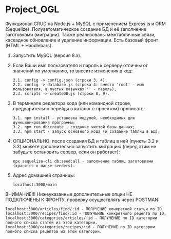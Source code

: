 # Project_OGL

Функционал CRUD на Node.js + MySQL с применением Express.js и ORM (Sequelize). Полуавтоматическое создание БД и её заполнение заготовками (миграции). 
Также реализованы межтабличные связи, каскадное обновление и удаление информации. Есть базовый фронт (HTML + Handlebars).

1.  Запустить MySQL (версия 8.x).

2.  Если Ваши имя пользователя и пароль к серверу отличны от значений по умолчанию, то внесите изменения в код:

        2.1. config -> config.json (строки 3, 4),
        2.2. config -> database.js (строка 4: вместо 'root' - имя пользователя, в пустых кавычках '' - пароль),
        2.3. scripts -> createDB.js (строки 8, 9).

3.  В терминале редактора кода (или командной строке, предварительно перейдя в каталог с проектом) прописать:
   
        3.1. npm install - установка модулей, необходимых для функционирования программы;
        3.2. npm run db:create - создание чистой базы данных;
        3.3. npm start - запуск основного кода (и создание таблиц в БД).

4.  ОПЦИОНАЛЬНО: после создания БД и таблиц в ней (пункты 3.2 и 3.3) можете дополнительно запустить миграцию
    (перед этим не забудьте остановить сервер, если он работает):

        npx sequelize-cli db:seed:all - заполнение таблиц заготовками (хранятся в папке seeders).

5.  Адрес домашней страницы: 

        localhost:3000/main

ВНИМАНИЕ!!! Нижеуказанные дополнительные опции НЕ ПОДКЛЮЧЕНЫ К ФРОНТУ, проверку осуществлять через POSTMAN:
    
    localhost:3000/articles/find/:id - ПОЛУЧЕНИЕ конкретной статьи по ID.
    localhost:3000/recipes/find/:id - ПОЛУЧЕНИЕ конкретного рецепта по ID.
    localhost:3000/categories/articles/:id - ПОЛУЧЕНИЕ по ID категории полного списка статей из этой категории. 
    localhost:3000/categories/recipes/:id - ПОЛУЧЕНИЕ по ID категории полного списка рецептов из этой категории. 